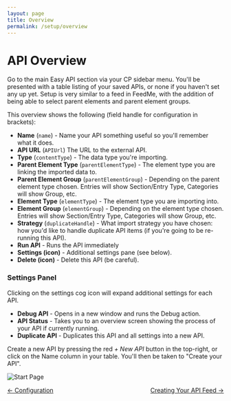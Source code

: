 ```yaml
---
layout: page
title: Overview
permalink: /setup/overview
---
```

# API Overview

Go to the main Easy API section via your CP sidebar menu. You'll be presented with a table listing of your saved APIs, or none if you haven't set any up yet. Setup is very similar to a feed in FeedMe, with the addition of being able to select parent elements and parent element groups.

This overview shows the following (field handle for configuration in brackets):

- **Name** (`name`) - Name your API something useful so you'll remember what it does.
- **API URL** (`APIUrl`) The URL to the external API.
- **Type** (`contentType`) - The data type you're importing.
- **Parent Element Type** (`parentElementType`) - The element type you are linking the imported data to.
- **Parent Element Group** (`parentElementGroup`) - Depending on the parent element type chosen. Entries will show Section/Entry Type, Categories will show Group, etc.
- **Element Type** (`elementType`) - The element type you are importing into.
- **Element Group** (`elementGroup`) - Depending on the element type chosen. Entries will show Section/Entry Type, Categories will show Group, etc.
- **Strategy** (`duplicateHandle`) - What import strategy you have chosen: how you'd like to handle duplicate API items (if you're going to be re-running this API).
- **Run API** - Runs the API immediately
- **Settings (icon)** - Additional settings pane (see below).
- **Delete (icon)** - Delete this API (be careful).

### Settings Panel
Clicking on the settings cog icon will expand additional settings for each API.
- **Debug API** - Opens in a new window and runs the Debug action.
- **API Status** - Takes you to an overview screen showing the process of your API if currently running.
- **Duplicate API** - Duplicates this API and all settings into a new API.

Create a new API by pressing the red _\+ New API_ button in the top-right, or click on the Name column in your table. You'll then be taken to "Create your API".

![Start Page](/assets/img/feed-setup.jpg)

<div style="display: flex; justify-content: space-between">
<a href="/getting-started/configuration">← Configuration</a><a href="/setup/creating">Creating Your API Feed →</a>
</div>